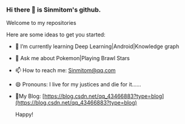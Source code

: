 ### Hi there 👋 is Sinmitom's github.

Welcome to my repositories

Here are some ideas to get you started:

- 🌱 I’m currently learning Deep Learning|Android|Knowledge graph

- 💬 Ask me about Pokemon|Playing Brawl Stars

- 📫 How to reach me: [Sinmitom@qq.com](mailto://Sinmitom@qq.com)

- 😄 Pronouns: I live for my justices and die for it……

- 💎My Blog: [https://blog.csdn.net/qq_43466883?type=blog](https://blog.csdn.net/qq_43466883?type=blog)

  Happy!
